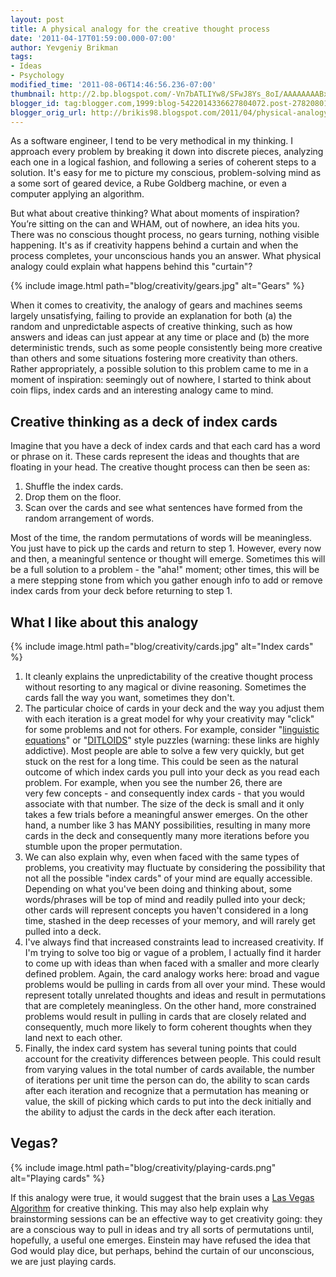```yaml
---
layout: post
title: A physical analogy for the creative thought process
date: '2011-04-17T01:59:00.000-07:00'
author: Yevgeniy Brikman
tags:
- Ideas
- Psychology
modified_time: '2011-08-06T14:46:56.236-07:00'
thumbnail: http://2.bp.blogspot.com/-Vn7bATLIYw8/SFwJ8Ys_8oI/AAAAAAAABxg/PHTpnYFX2aU/s72-c/IMG_1901.JPG
blogger_id: tag:blogger.com,1999:blog-5422014336627804072.post-2782080152440916221
blogger_orig_url: http://brikis98.blogspot.com/2011/04/physical-analogy-for-creative-thought.html
---
```


As a software engineer, I tend to be very methodical in my thinking. I 
approach every problem by breaking it down into discrete pieces, analyzing 
each one in a logical fashion, and following a series of coherent steps to a 
solution. It's easy for me to picture my conscious, problem-solving mind as a 
some sort of geared device, a Rube Goldberg machine, or even a computer 
applying an algorithm. 

But what about creative thinking? What about moments of inspiration? You’re 
sitting on the can and WHAM, out of nowhere, an idea hits you. There was no 
conscious thought process, no gears turning, nothing visible happening. It's 
as if creativity happens behind a curtain and when the process completes, your 
unconscious hands you an answer. What physical analogy could explain what 
happens behind this "curtain"? 

{% include image.html path="blog/creativity/gears.jpg" alt="Gears" %}

When it comes to creativity, the analogy of gears and machines seems largely 
unsatisfying, failing to provide an explanation for both (a) the random and 
unpredictable aspects of creative thinking, such as how answers and ideas can 
just appear at any time or place and (b) the more deterministic trends, such 
as some people consistently being more creative than others and some 
situations fostering more creativity than others. Rather appropriately, a 
possible solution to this problem came to me in a moment of inspiration: 
seemingly out of nowhere, I started to think about coin flips, index cards and 
an interesting analogy came to mind. 

## Creative thinking as a deck of index cards 

Imagine that you have a deck of index cards and that each card has a word or 
phrase on it. These cards represent the ideas and thoughts that are floating 
in your head. The creative thought process can then be seen as:

1. Shuffle the index cards. 
1. Drop them on the floor. 
1. Scan over the cards and see what sentences have formed from the random 
arrangement of words. 

Most of the time, the random permutations of words will be meaningless. You 
just have to pick up the cards and return to step 1. However, every now and 
then, a meaningful sentence or thought will emerge. Sometimes this will be a 
full solution to a problem - the "aha!" moment; other times, this will be a 
mere stepping stone from which you gather enough info to add or remove index 
cards from your deck before returning to step 1. 

## What I like about this analogy 

{% include image.html path="blog/creativity/cards.jpg" alt="Index cards" %}

1. It cleanly explains the unpredictability of the creative thought process 
without resorting to any magical or divine reasoning. Sometimes the cards fall 
the way you want, sometimes they don't. 
1. The particular choice of cards in your deck and the way you adjust them 
with each iteration is a great model for why your creativity may "click" for 
some problems and not for others. For example, consider "[linguistic 
equations](http://www.intelligence-test.net/part1/)" or 
"[DITLOIDS](http://www.blackstump.com.au/ditloid.htm)" style puzzles 
(warning: these links are highly addictive). Most people are able to solve a 
few very quickly, but get stuck  on the rest for a long time. This could be 
seen as the natural outcome of which index cards you pull into your deck as 
you read each problem. For example, when you see the number 26, there are  
very few concepts - and consequently index cards - that you would associate 
with that number. The size of the deck is small and it only takes a few trials 
before a meaningful answer emerges. On the other hand, a number  like 3 has 
MANY possibilities, resulting in many more cards in the deck and consequently 
many more iterations before you stumble upon the proper permutation. 
1. We can also explain why, even when faced with the same types of problems, 
you creativity may fluctuate by considering the possibility that not all the 
possible "index cards" of your mind are equally accessible. Depending on what 
you've been doing and thinking about, some words/phrases will be top of mind 
and readily pulled into your deck; other cards will represent concepts you 
haven't considered in a long time, stashed in the deep recesses of your 
memory, and will rarely get pulled into a deck. 
1. I've always find that increased constraints lead to increased creativity. 
If I'm trying to solve too big or vague of a problem, I actually find it 
harder to come up with ideas than when faced with a smaller and more clearly 
defined problem. Again, the card analogy works here: broad and vague problems 
would be pulling in cards from all over your mind. These would represent 
totally unrelated thoughts and ideas and result in permutations that are 
completely meaningless. On the other hand, more constrained problems would 
result in pulling in cards that are closely related and consequently, much 
more likely to form coherent thoughts when they land next to each other. 
1. Finally, the index card system has several tuning points that could account 
for the creativity differences between people. This could result from varying 
values in the total number of cards available, the number of iterations per 
unit time the person can do, the ability to scan cards after each iteration 
and recognize that a permutation has meaning or value, the skill of picking 
which cards to put into the deck initially and the ability to adjust the cards 
in the deck after each iteration.

## Vegas?

{% include image.html path="blog/creativity/playing-cards.png" alt="Playing cards" %}

If this analogy were true, it would suggest that the brain uses a [Las Vegas 
Algorithm](http://en.wikipedia.org/wiki/Las_Vegas_algorithm) for creative 
thinking. This may also help explain why brainstorming sessions can be an 
effective way to get creativity going: they are a conscious way to pull in 
ideas and try all sorts of permutations until, hopefully, a useful one 
emerges. Einstein may have refused the idea that God would play dice, but 
perhaps, behind the curtain of our unconscious, we are just playing cards. 